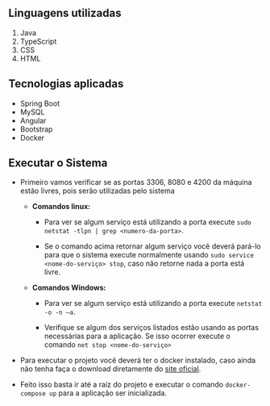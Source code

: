 ## Linguagens utilizadas

1. Java
1. TypeScript
1. CSS
1. HTML

## Tecnologias aplicadas

* Spring Boot
* MySQL
* Angular
* Bootstrap
* Docker

## Executar o Sistema

* Primeiro vamos verificar se as portas 3306, 8080 e 4200 da máquina estão livres, pois serão utilizadas pelo sistema
  * **Comandos linux:**
    * Para ver se algum serviço está utilizando a porta execute `sudo netstat -tlpn | grep <numero-da-porta>`.

    * Se o comando acima retornar algum serviço você deverá pará-lo para que o sistema execute normalmente usando `sudo service <nome-do-serviço> stop`, caso não retorne nada a porta está livre.
  
  * **Comandos Windows:**
    * Para ver se algum serviço está utilizando a porta execute `netstat -o -n –a`.

    * Verifique se algum dos serviços listados estão usando as portas necessárias para a aplicação. Se isso ocorrer execute o comando `net stop <nome-do-serviço>`

* Para executar o projeto você deverá ter o docker instalado, caso ainda não tenha faça o download diretamente do [site oficial](https://docs.docker.com/install/).

* Feito isso basta ir até a raíz do projeto e executar o comando `docker-compose up` para a aplicação ser inicializada.
